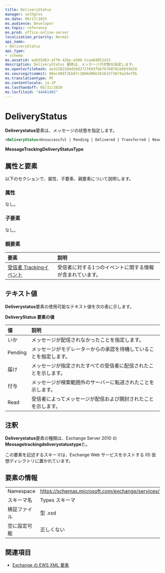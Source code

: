 ```yaml
---
title: DeliveryStatus
manager: sethgros
ms.date: 09/17/2015
ms.audience: Developer
ms.topic: reference
ms.prod: office-online-server
localization_priority: Normal
api_name:
- DeliveryStatus
api_type:
- schema
ms.assetid: eab55db3-affb-42be-a586-5caa04052433
description: DeliveryStatus 要素は、メッセージの状態を指定します。
ms.openlocfilehash: ae32202284d3dd272f693fbb7b76070cb6019d28
ms.sourcegitcommit: 88ec988f2bb67c1866d06b361615f3674a24e795
ms.translationtype: MT
ms.contentlocale: ja-JP
ms.lasthandoff: 05/31/2020
ms.locfileid: "44461402"
---
```

# <a name="deliverystatus"></a>DeliveryStatus

**Deliverystatus**要素は、メッセージの状態を指定します。 
  
```XML
<DeliveryStatus>Unsuccessful | Pending | Delivered | Transferred | Read</DeliveryStatus>
```

 **MessageTrackingDeliveryStatusType**
## <a name="attributes-and-elements"></a>属性と要素

以下のセクションで、属性、子要素、親要素について説明します。
  
### <a name="attributes"></a>属性

なし。
  
### <a name="child-elements"></a>子要素

なし。
  
### <a name="parent-elements"></a>親要素

|**要素**|**説明**|
|:-----|:-----|
|[受信者 Trackingイベント](recipienttrackingevent.md) <br/> |受信者に対する1つのイベントに関する情報が含まれています。  <br/> |
   
## <a name="text-value"></a>テキスト値

**Deliverystatus**要素の使用可能なテキスト値を次の表に示します。 
  
**DeliveryStatus 要素の値**

|**値**|**説明**|
|:-----|:-----|
|いか  <br/> |メッセージが配信されなかったことを指定します。  <br/> |
|Pending  <br/> |メッセージがモデレーターからの承認を待機していることを指定します。  <br/> |
|届け  <br/> |メッセージが指定されたすべての受信者に配信されたことを示します。  <br/> |
|付与  <br/> |メッセージが検索範囲外のサーバーに転送されたことを示します。  <br/> |
|Read  <br/> |受信者によってメッセージが配信および開封されたことを示します。  <br/> |
   
## <a name="remarks"></a>注釈

**Deliverystatus**要素の種類は、Exchange Server 2010 の**Messagetrackingdeliverystatustype**た。 
  
この要素を記述するスキーマは、Exchange Web サービスをホストする IIS 仮想ディレクトリに置かれています。
  
## <a name="element-information"></a>要素の情報

|||
|:-----|:-----|
|Namespace  <br/> |https://schemas.microsoft.com/exchange/services/2006/types  <br/> |
|スキーマ名  <br/> |Types スキーマ  <br/> |
|検証ファイル  <br/> |型 .xsd  <br/> |
|空に設定可能  <br/> |正しくない  <br/> |
   
## <a name="see-also"></a>関連項目

- [Exchange の EWS XML 要素](ews-xml-elements-in-exchange.md)

